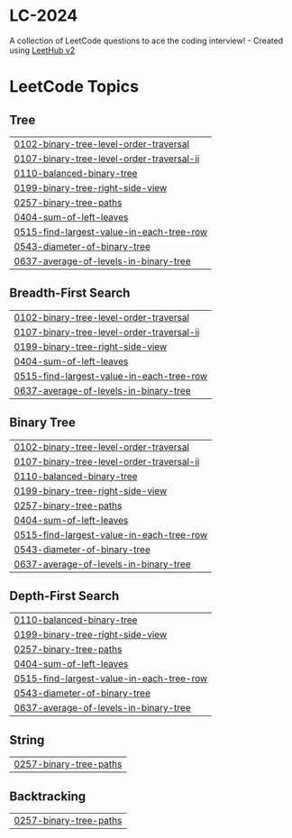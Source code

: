 # LC-2024
A collection of LeetCode questions to ace the coding interview! - Created using [LeetHub v2](https://github.com/arunbhardwaj/LeetHub-2.0)

<!---LeetCode Topics Start-->
# LeetCode Topics
## Tree
|  |
| ------- |
| [0102-binary-tree-level-order-traversal](https://github.com/yzJean/LC-2024/tree/master/0102-binary-tree-level-order-traversal) |
| [0107-binary-tree-level-order-traversal-ii](https://github.com/yzJean/LC-2024/tree/master/0107-binary-tree-level-order-traversal-ii) |
| [0110-balanced-binary-tree](https://github.com/yzJean/LC-2024/tree/master/0110-balanced-binary-tree) |
| [0199-binary-tree-right-side-view](https://github.com/yzJean/LC-2024/tree/master/0199-binary-tree-right-side-view) |
| [0257-binary-tree-paths](https://github.com/yzJean/LC-2024/tree/master/0257-binary-tree-paths) |
| [0404-sum-of-left-leaves](https://github.com/yzJean/LC-2024/tree/master/0404-sum-of-left-leaves) |
| [0515-find-largest-value-in-each-tree-row](https://github.com/yzJean/LC-2024/tree/master/0515-find-largest-value-in-each-tree-row) |
| [0543-diameter-of-binary-tree](https://github.com/yzJean/LC-2024/tree/master/0543-diameter-of-binary-tree) |
| [0637-average-of-levels-in-binary-tree](https://github.com/yzJean/LC-2024/tree/master/0637-average-of-levels-in-binary-tree) |
## Breadth-First Search
|  |
| ------- |
| [0102-binary-tree-level-order-traversal](https://github.com/yzJean/LC-2024/tree/master/0102-binary-tree-level-order-traversal) |
| [0107-binary-tree-level-order-traversal-ii](https://github.com/yzJean/LC-2024/tree/master/0107-binary-tree-level-order-traversal-ii) |
| [0199-binary-tree-right-side-view](https://github.com/yzJean/LC-2024/tree/master/0199-binary-tree-right-side-view) |
| [0404-sum-of-left-leaves](https://github.com/yzJean/LC-2024/tree/master/0404-sum-of-left-leaves) |
| [0515-find-largest-value-in-each-tree-row](https://github.com/yzJean/LC-2024/tree/master/0515-find-largest-value-in-each-tree-row) |
| [0637-average-of-levels-in-binary-tree](https://github.com/yzJean/LC-2024/tree/master/0637-average-of-levels-in-binary-tree) |
## Binary Tree
|  |
| ------- |
| [0102-binary-tree-level-order-traversal](https://github.com/yzJean/LC-2024/tree/master/0102-binary-tree-level-order-traversal) |
| [0107-binary-tree-level-order-traversal-ii](https://github.com/yzJean/LC-2024/tree/master/0107-binary-tree-level-order-traversal-ii) |
| [0110-balanced-binary-tree](https://github.com/yzJean/LC-2024/tree/master/0110-balanced-binary-tree) |
| [0199-binary-tree-right-side-view](https://github.com/yzJean/LC-2024/tree/master/0199-binary-tree-right-side-view) |
| [0257-binary-tree-paths](https://github.com/yzJean/LC-2024/tree/master/0257-binary-tree-paths) |
| [0404-sum-of-left-leaves](https://github.com/yzJean/LC-2024/tree/master/0404-sum-of-left-leaves) |
| [0515-find-largest-value-in-each-tree-row](https://github.com/yzJean/LC-2024/tree/master/0515-find-largest-value-in-each-tree-row) |
| [0543-diameter-of-binary-tree](https://github.com/yzJean/LC-2024/tree/master/0543-diameter-of-binary-tree) |
| [0637-average-of-levels-in-binary-tree](https://github.com/yzJean/LC-2024/tree/master/0637-average-of-levels-in-binary-tree) |
## Depth-First Search
|  |
| ------- |
| [0110-balanced-binary-tree](https://github.com/yzJean/LC-2024/tree/master/0110-balanced-binary-tree) |
| [0199-binary-tree-right-side-view](https://github.com/yzJean/LC-2024/tree/master/0199-binary-tree-right-side-view) |
| [0257-binary-tree-paths](https://github.com/yzJean/LC-2024/tree/master/0257-binary-tree-paths) |
| [0404-sum-of-left-leaves](https://github.com/yzJean/LC-2024/tree/master/0404-sum-of-left-leaves) |
| [0515-find-largest-value-in-each-tree-row](https://github.com/yzJean/LC-2024/tree/master/0515-find-largest-value-in-each-tree-row) |
| [0543-diameter-of-binary-tree](https://github.com/yzJean/LC-2024/tree/master/0543-diameter-of-binary-tree) |
| [0637-average-of-levels-in-binary-tree](https://github.com/yzJean/LC-2024/tree/master/0637-average-of-levels-in-binary-tree) |
## String
|  |
| ------- |
| [0257-binary-tree-paths](https://github.com/yzJean/LC-2024/tree/master/0257-binary-tree-paths) |
## Backtracking
|  |
| ------- |
| [0257-binary-tree-paths](https://github.com/yzJean/LC-2024/tree/master/0257-binary-tree-paths) |
<!---LeetCode Topics End-->
